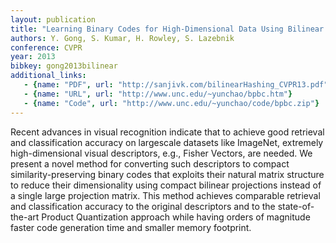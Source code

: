 ```yaml
---
layout: publication
title: "Learning Binary Codes for High-Dimensional Data Using Bilinear Projections"
authors: Y. Gong, S. Kumar, H. Rowley, S. Lazebnik 
conference: CVPR
year: 2013
bibkey: gong2013bilinear
additional_links:
   - {name: "PDF", url: "http://sanjivk.com/bilinearHashing_CVPR13.pdf"}
   - {name: "URL", url: "http://www.unc.edu/~yunchao/bpbc.htm"}
   - {name: "Code", url: "http://www.unc.edu/~yunchao/code/bpbc.zip"}
---
```

Recent advances in visual recognition indicate that to
achieve good retrieval and classification accuracy on largescale
datasets like ImageNet, extremely high-dimensional
visual descriptors, e.g., Fisher Vectors, are needed. We
present a novel method for converting such descriptors to
compact similarity-preserving binary codes that exploits
their natural matrix structure to reduce their dimensionality
using compact bilinear projections instead of a single
large projection matrix. This method achieves comparable
retrieval and classification accuracy to the original descriptors
and to the state-of-the-art Product Quantization
approach while having orders of magnitude faster code generation
time and smaller memory footprint.
